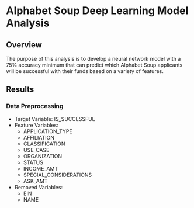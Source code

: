 # Alphabet Soup Deep Learning Model Analysis
## Overview
The purpose of this analysis is to develop a neural network model with a 75% accuracy minimum that can predict which Alphabet Soup applicants will be successful with their funds based on a variety of features.
## Results
### Data Preprocessing
- Target Variable: IS_SUCCESSFUL
- Feature Variables:
  - APPLICATION_TYPE
  - AFFILIATION
  - CLASSIFICATION
  - USE_CASE
  - ORGANIZATION
  - STATUS
  - INCOME_AMT
  - SPECIAL_CONSIDERATIONS
  - ASK_AMT
- Removed Variables:
  - EIN
  - NAME
